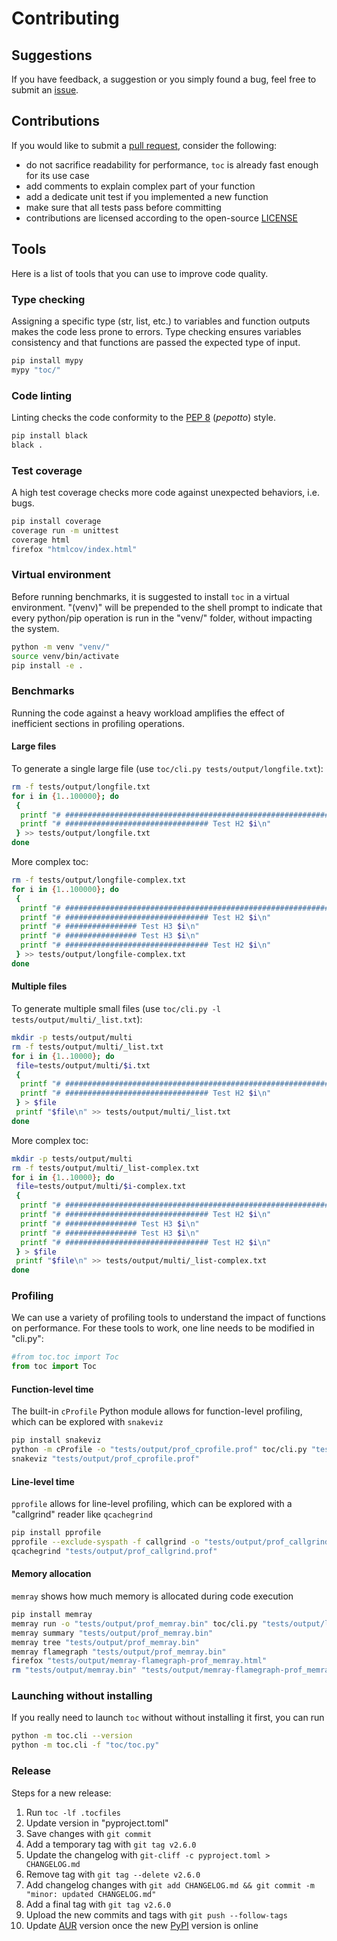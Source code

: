 <!--
// ┌───────────────────────────────────────────────────────────────┐
// │ Contents of CONTRIBUTING.md                                   │
// ├───────────────────────────────────────────────────────────────┘
// │
// ├──┐Contributing
// │  ├── Suggestions
// │  ├── Contributions
// │  └──┐Tools
// │     ├── Type checking
// │     ├── Code linting
// │     ├── Test coverage
// │     ├── Virtual environment
// │     ├──┐Benchmarks
// │     │  ├── Large files
// │     │  └── Multiple files
// │     ├──┐Profiling
// │     │  ├── Function-level time
// │     │  ├── Line-level time
// │     │  └── Memory allocation
// │     └── Launching without installing
// │
// └───────────────────────────────────────────────────────────────
-->

# Contributing

## Suggestions

If you have feedback, a suggestion or you simply found a bug, feel free to submit an [issue](https://github.com/AlphaJack/toc/issues).

## Contributions

If you would like to submit a [pull request](https://github.com/AlphaJack/toc/pulls), consider the following:

- do not sacrifice readability for performance, `toc` is already fast enough for its use case
- add comments to explain complex part of your function
- add a dedicate unit test if you implemented a new function
- make sure that all tests pass before committing
- contributions are licensed according to the open-source [LICENSE](./LICENSE)

## Tools

Here is a list of tools that you can use to improve code quality.

### Type checking

Assigning a specific type (str, list, etc.) to variables and function outputs makes the code less prone to errors.
Type checking ensures variables consistency and that functions are passed the expected type of input.

```bash
pip install mypy
mypy "toc/"
```

### Code linting

Linting checks the code conformity to the [PEP 8](https://peps.python.org/pep-0008/) (_pepotto_) style.

```bash
pip install black
black .
```

### Test coverage

A high test coverage checks more code against unexpected behaviors, i.e. bugs.

```bash
pip install coverage
coverage run -m unittest
coverage html
firefox "htmlcov/index.html"
```

### Virtual environment

Before running benchmarks, it is suggested to install `toc` in a virtual environment.
"(venv)" will be prepended to the shell prompt to indicate that every python/pip operation
is run in the "venv/" folder, without impacting the system.

```bash
python -m venv "venv/"
source venv/bin/activate
pip install -e .
```
### Benchmarks

Running the code against a heavy workload amplifies the effect of inefficient sections in profiling operations.

#### Large files

To generate a single large file (use `toc/cli.py tests/output/longfile.txt`):

```bash
rm -f tests/output/longfile.txt
for i in {1..100000}; do
 {
  printf "# ################################################################ Test H1 $i\n"
  printf "# ################################ Test H2 $i\n"
 } >> tests/output/longfile.txt
done
```

More complex toc:

```bash
rm -f tests/output/longfile-complex.txt
for i in {1..100000}; do
 {
  printf "# ################################################################ Test H1 $i\n"
  printf "# ################################ Test H2 $i\n"
  printf "# ################ Test H3 $i\n"
  printf "# ################ Test H3 $i\n"
  printf "# ################################ Test H2 $i\n"
 } >> tests/output/longfile-complex.txt
done
```

#### Multiple files

To generate multiple small files (use `toc/cli.py -l tests/output/multi/_list.txt`):

```bash
mkdir -p tests/output/multi
rm -f tests/output/multi/_list.txt
for i in {1..10000}; do
 file=tests/output/multi/$i.txt
 {
  printf "# ################################################################ Test H1 $i\n"
  printf "# ################################ Test H2 $i\n"
 } > $file
 printf "$file\n" >> tests/output/multi/_list.txt
done
```

More complex toc:

```bash
mkdir -p tests/output/multi
rm -f tests/output/multi/_list-complex.txt
for i in {1..10000}; do
 file=tests/output/multi/$i-complex.txt
 {
  printf "# ################################################################ Test H1 $i\n"
  printf "# ################################ Test H2 $i\n"
  printf "# ################ Test H3 $i\n"
  printf "# ################ Test H3 $i\n"
  printf "# ################################ Test H2 $i\n"
 } > $file
 printf "$file\n" >> tests/output/multi/_list-complex.txt
done
```

### Profiling

We can use a variety of profiling tools to understand the impact of functions on performance.
For these tools to work, one line needs to be modified in "cli.py":

```python
#from toc.toc import Toc
from toc import Toc
```

#### Function-level time

The built-in `cProfile` Python module allows for function-level profiling, which can be explored with `snakeviz`

```bash
pip install snakeviz
python -m cProfile -o "tests/output/prof_cprofile.prof" toc/cli.py "tests/output/longfile.txt"
snakeviz "tests/output/prof_cprofile.prof"
```
#### Line-level time

`pprofile` allows for line-level profiling, which can be explored with a "callgrind" reader like `qcachegrind`

```bash
pip install pprofile
pprofile --exclude-syspath -f callgrind -o "tests/output/prof_callgrind.prof" toc/cli.py "tests/output/longfile.txt"
qcachegrind "tests/output/prof_callgrind.prof"
```

#### Memory allocation

`memray` shows how much memory is allocated during code execution

```bash
pip install memray
memray run -o "tests/output/prof_memray.bin" toc/cli.py "tests/output/longfile.txt"
memray summary "tests/output/prof_memray.bin"
memray tree "tests/output/prof_memray.bin"
memray flamegraph "tests/output/prof_memray.bin"
firefox "tests/output/memray-flamegraph-prof_memray.html"
rm "tests/output/memray.bin" "tests/output/memray-flamegraph-prof_memray.html"
```

### Launching without installing

If you really need to launch `toc` without without installing it first, you can run

```bash
python -m toc.cli --version
python -m toc.cli -f "toc/toc.py"
```

### Release

Steps for a new release:

1. Run `toc -lf .tocfiles`
2. Update version in "pyproject.toml"
3. Save changes with `git commit`
4. Add a temporary tag with `git tag v2.6.0`
5. Update the changelog with `git-cliff -c pyproject.toml > CHANGELOG.md`
6. Remove tag with `git tag --delete v2.6.0`
7. Add changelog changes with `git add CHANGELOG.md && git commit -m "minor: updated CHANGELOG.md"`
8. Add a final tag with `git tag v2.6.0`
9. Upload the new commits and tags with `git push --follow-tags`
10. Update [AUR](https://aur.archlinux.org/packages/toc) version once the new [PyPI](https://pypi.org/project/tableofcontents/) version is online

